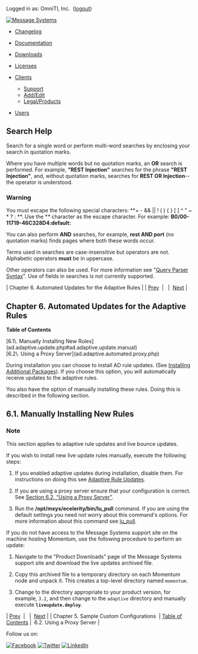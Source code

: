 Logged in as: OmniTI, Inc.  ([logout](https://support.messagesystems.com/logout.php))

[![Message Systems](https://support.messagesystems.com/images/ms-white205.png)](https://support.messagesystems.com/start.php) 

*   [Changelog](https://support.messagesystems.com/start.php?show=changelog)
*   [Documentation](https://support.messagesystems.com/docs/)
*   [Downloads](https://support.messagesystems.com/start.php)

*   [Licenses](https://support.messagesystems.com/license_summary.php)
*   <a href="">Clients</a>
    *   [Support](https://support.messagesystems.com/cs.php)
    *   [Add/Edit](https://support.messagesystems.com/edit_client.php)
    *   [Legal/Products](https://support.messagesystems.com/edit_products.php)
*   [Users](https://support.messagesystems.com/edit_customer.php)

## Search Help

Search for a single word or perform multi-word searches by enclosing your search in quotation marks.

Where you have multiple words but no quotation marks, an **OR** search is performed. For example, **"REST Injection"** searches for the phrase **"REST Injection"**, and, without quotation marks, searches for **REST OR Injection**--the operator is understood.

### Warning

You must escape the following special characters: **+ - && || ! ( ) { } [ ] ^ " ~ * ? : \**. Use the **\** character as the escape character. For example: **B0/00-11719-46C328D4\:default\:**

You can also perform **AND** searches, for example, **rest AND port** (no quotation marks) finds pages where both these words occur.

Terms used in searches are case-insensitive but operators are not. Alphabetic operators **must** be in uppercase.

Other operators can also be used. For more information see "[Query Parser Syntax](https://lucene.apache.org/core/old_versioned_docs/versions/3_0_0/queryparsersyntax.html)". Use of fields in searches is not currently supported.

| Chapter 6. Automated Updates for the Adaptive Rules |
| [Prev](ad.samples.php)  |   |  [Next](ad.adaptive.automated.proxy.php) |

## Chapter 6. Automated Updates for the Adaptive Rules

**Table of Contents**

<dl class="toc">

<dt>[6.1\. Manually Installing New Rules](ad.adaptive.update.php#ad.adaptive.update.manual)</dt>

<dt>[6.2\. Using a Proxy Server](ad.adaptive.automated.proxy.php)</dt>

</dl>

During installation you can choose to install AD rule updates. (See [Installing Additional Packages](https://support.messagesystems.com/docs/web-ref/install.additional.packages.php#install.additional.packages.adaptive.updates)). If you choose this option, you will automatically receive updates to the adaptive rules.

You also have the option of manually installing these rules. Doing this is described in the following section.

## 6.1. Manually Installing New Rules

### Note

This section applies to adaptive rule updates and live bounce updates.

If you wish to install new live update rules manually, execute the following steps:

1.  If you enabled adaptive updates during installation, disable them. For instructions on doing this see [Adaptive Rule Updates](https://support.messagesystems.com/docs/web-ref/modules.live.bounce.updates.php#modules.live.updates.adaptive).

2.  If you are using a proxy server ensure that your configuration is correct. See [Section 6.2, “Using a Proxy Server”](ad.adaptive.automated.proxy.php "6.2. Using a Proxy Server").

3.  Run the **/opt/msys/ecelerity/bin/lu_pull** command. If you are using the default settings you need not worry about this command's options. For more information about this command see [lu_pull](https://support.messagesystems.com/docs/web-ref/executable.lu_pull.php).

If you do not have access to the Message Systems support site on the machine hosting Momentum, use the following procedure to perform an update:

1.  Navigate to the "Product Downloads" page of the Message Systems support site and download the live updates archived file.

2.  Copy this archived file to a temporary directory on each Momentum node and unpack it. This creates a top-level directory named `momentum`.

3.  Change to the directory appropriate to your product version, for example, `3.2`, and then change to the `adaptive` directory and manually execute **`liveupdate.deploy`**.

| [Prev](ad.samples.php)  |   |  [Next](ad.adaptive.automated.proxy.php) |
| Chapter 5. Sample Custom Configurations  | [Table of Contents](index.php) |  6.2. Using a Proxy Server |

Follow us on:

[![Facebook](https://support.messagesystems.com/images/icon-facebook.png)](http://www.facebook.com/messagesystems) [![Twitter](https://support.messagesystems.com/images/icon-twitter.png)](http://twitter.com/#!/MessageSystems) [![LinkedIn](https://support.messagesystems.com/images/icon-linkedin.png)](http://www.linkedin.com/company/message-systems)